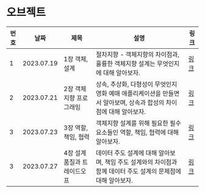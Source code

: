 # 오브젝트

| 번호 | 날짜       | 제목                         | 설명                                                                                                              | 링크                                                                                                                                      |
| ---- | ---------- | ---------------------------- | ----------------------------------------------------------------------------------------------------------------- | ----------------------------------------------------------------------------------------------------------------------------------------- |
| 1    | 2023.07.19 | 1장 객체, 설계               | 절차지향 - 객체지향의 차이점과, 훌륭한 객체지향 설계는 무엇인지에 대해 알아보자.                                  | [링크](https://www.notion.so/1-6e89d4398eb642c2b0fa8965c162e165)                                                                          |
| 2    | 2023.07.21 | 2장 객체지향 프로그래밍      | 상속, 추상화, 다형성이 무엇인지 영화 예매 애플리케이션을 만들면서 알아보며, 상속과 합성의 차이점에 대해 알아보자. | [링크](https://www.notion.so/6641c6cfa6bf44e2a035cc4b40ac35ec?v=99dc0260dbcd48cc9d44c03a3682cf40&p=e6dc89d842c0445bad0218df5168b99f&pm=s) |
| 3    | 2023.07.23 | 3장 역할, 책임, 협력         | 객체지향 설계를 위해 필요한 필수 요소들인 역할, 책임, 협력에 대해 알아보자.                                       | [링크](https://www.notion.so/6641c6cfa6bf44e2a035cc4b40ac35ec?v=99dc0260dbcd48cc9d44c03a3682cf40&p=14021ed0ecc34048a2ac846382680898&pm=s) |
| 3    | 2023.07.27 | 4장 설계 품질과 트레이드오프 | 데이터 주도 설계에 대해 알아보며, 책임 주도 설계와의 차이점과 함께 데이터 주도 설계의 문제점에 대해 알아보자.     | [링크](https://www.notion.so/6641c6cfa6bf44e2a035cc4b40ac35ec?v=99dc0260dbcd48cc9d44c03a3682cf40&p=87dd14f37ec2406baf06658b1bd8a886&pm=s) |
